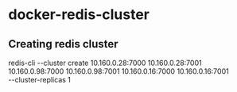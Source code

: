 # docker-redis-cluster


## Creating redis cluster

redis-cli --cluster create 10.160.0.28:7000 10.160.0.28:7001 \
10.160.0.98:7000 10.160.0.98:7001  10.160.0.16:7000 10.160.0.16:7001 \
--cluster-replicas 1
